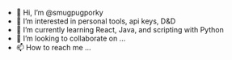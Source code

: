 - 👋 Hi, I’m @smugpugporky
- 👀 I’m interested in personal tools, api keys, D&D
- 🌱 I’m currently learning React, Java, and scripting with Python
- 💞️ I’m looking to collaborate on ...
- 📫 How to reach me ...

<!---
smugpugporky/smugpugporky is a ✨ special ✨ repository because its `README.md` (this file) appears on your GitHub profile.
You can click the Preview link to take a look at your changes.
--->
